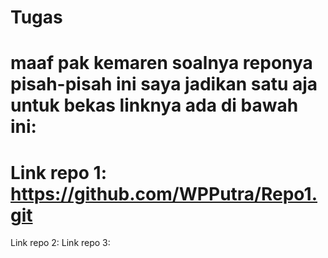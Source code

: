 # Tugas

# maaf pak kemaren soalnya reponya pisah-pisah ini saya jadikan satu aja untuk bekas linknya ada di bawah ini:
# Link repo 1: https://github.com/WPPutra/Repo1.git
Link repo 2:
Link repo 3:
